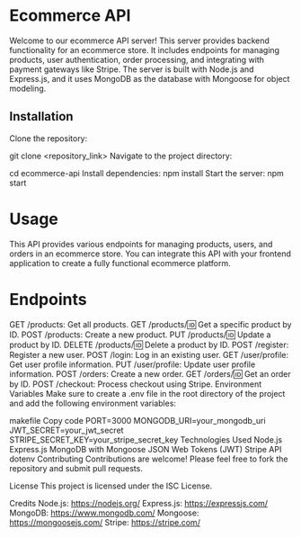 # Ecommerce API
Welcome to our ecommerce API server! This server provides backend functionality for an ecommerce store. It includes endpoints for managing products, user authentication, order processing, and integrating with payment gateways like Stripe. The server is built with Node.js and Express.js, and it uses MongoDB as the database with Mongoose for object modeling.

## Installation
Clone the repository:


git clone <repository_link>
Navigate to the project directory:

cd ecommerce-api
Install dependencies:
npm install
Start the server:
npm start



# Usage
This API provides various endpoints for managing products, users, and orders in an ecommerce store. You can integrate this API with your frontend application to create a fully functional ecommerce platform.

# Endpoints
GET /products: Get all products.
GET /products/:id: Get a specific product by ID.
POST /products: Create a new product.
PUT /products/:id: Update a product by ID.
DELETE /products/:id: Delete a product by ID.
POST /register: Register a new user.
POST /login: Log in an existing user.
GET /user/profile: Get user profile information.
PUT /user/profile: Update user profile information.
POST /orders: Create a new order.
GET /orders/:id: Get an order by ID.
POST /checkout: Process checkout using Stripe.
Environment Variables
Make sure to create a .env file in the root directory of the project and add the following environment variables:

makefile
Copy code
PORT=3000
MONGODB_URI=your_mongodb_uri
JWT_SECRET=your_jwt_secret
STRIPE_SECRET_KEY=your_stripe_secret_key
Technologies Used
Node.js
Express.js
MongoDB with Mongoose
JSON Web Tokens (JWT)
Stripe API
dotenv
Contributing
Contributions are welcome! Please feel free to fork the repository and submit pull requests.

License
This project is licensed under the ISC License.

Credits
Node.js: https://nodejs.org/
Express.js: https://expressjs.com/
MongoDB: https://www.mongodb.com/
Mongoose: https://mongoosejs.com/
Stripe: https://stripe.com/
